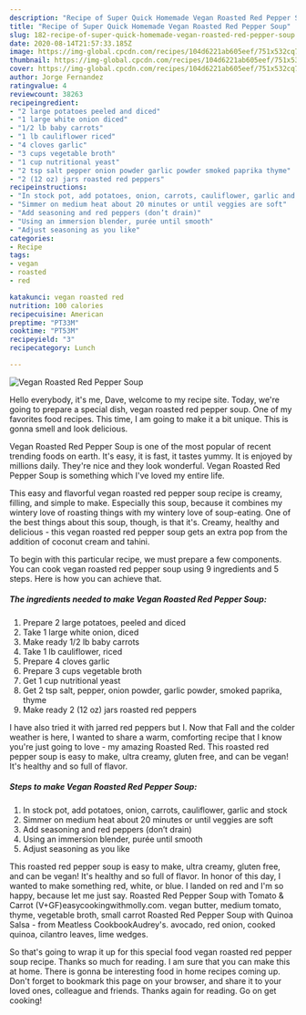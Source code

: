 ```yaml
---
description: "Recipe of Super Quick Homemade Vegan Roasted Red Pepper Soup"
title: "Recipe of Super Quick Homemade Vegan Roasted Red Pepper Soup"
slug: 182-recipe-of-super-quick-homemade-vegan-roasted-red-pepper-soup
date: 2020-08-14T21:57:33.185Z
image: https://img-global.cpcdn.com/recipes/104d6221ab605eef/751x532cq70/vegan-roasted-red-pepper-soup-recipe-main-photo.jpg
thumbnail: https://img-global.cpcdn.com/recipes/104d6221ab605eef/751x532cq70/vegan-roasted-red-pepper-soup-recipe-main-photo.jpg
cover: https://img-global.cpcdn.com/recipes/104d6221ab605eef/751x532cq70/vegan-roasted-red-pepper-soup-recipe-main-photo.jpg
author: Jorge Fernandez
ratingvalue: 4
reviewcount: 38263
recipeingredient:
- "2 large potatoes peeled and diced"
- "1 large white onion diced"
- "1/2 lb baby carrots"
- "1 lb cauliflower riced"
- "4 cloves garlic"
- "3 cups vegetable broth"
- "1 cup nutritional yeast"
- "2 tsp salt pepper onion powder garlic powder smoked paprika thyme"
- "2 (12 oz) jars roasted red peppers"
recipeinstructions:
- "In stock pot, add potatoes, onion, carrots, cauliflower, garlic and stock"
- "Simmer on medium heat about 20 minutes or until veggies are soft"
- "Add seasoning and red peppers (don’t drain)"
- "Using an immersion blender, purée until smooth"
- "Adjust seasoning as you like"
categories:
- Recipe
tags:
- vegan
- roasted
- red

katakunci: vegan roasted red 
nutrition: 100 calories
recipecuisine: American
preptime: "PT33M"
cooktime: "PT53M"
recipeyield: "3"
recipecategory: Lunch

---
```



![Vegan Roasted Red Pepper Soup](https://img-global.cpcdn.com/recipes/104d6221ab605eef/751x532cq70/vegan-roasted-red-pepper-soup-recipe-main-photo.jpg)

Hello everybody, it's me, Dave, welcome to my recipe site. Today, we're going to prepare a special dish, vegan roasted red pepper soup. One of my favorites food recipes. This time, I am going to make it a bit unique. This is gonna smell and look delicious.

Vegan Roasted Red Pepper Soup is one of the most popular of recent trending foods on earth. It's easy, it is fast, it tastes yummy. It is enjoyed by millions daily. They're nice and they look wonderful. Vegan Roasted Red Pepper Soup is something which I've loved my entire life.

This easy and flavorful vegan roasted red pepper soup recipe is creamy, filling, and simple to make. Especially this soup, because it combines my wintery love of roasting things with my wintery love of soup-eating. One of the best things about this soup, though, is that it&#39;s. Creamy, healthy and delicious - this vegan roasted red pepper soup gets an extra pop from the addition of coconut cream and tahini.


To begin with this particular recipe, we must prepare a few components. You can cook vegan roasted red pepper soup using 9 ingredients and 5 steps. Here is how you can achieve that.

<!--inarticleads1-->

##### The ingredients needed to make Vegan Roasted Red Pepper Soup:

1. Prepare 2 large potatoes, peeled and diced
1. Take 1 large white onion, diced
1. Make ready 1/2 lb baby carrots
1. Take 1 lb cauliflower, riced
1. Prepare 4 cloves garlic
1. Prepare 3 cups vegetable broth
1. Get 1 cup nutritional yeast
1. Get 2 tsp salt, pepper, onion powder, garlic powder, smoked paprika, thyme
1. Make ready 2 (12 oz) jars roasted red peppers


I have also tried it with jarred red peppers but I. Now that Fall and the colder weather is here, I wanted to share a warm, comforting recipe that I know you&#39;re just going to love - my amazing Roasted Red. This roasted red pepper soup is easy to make, ultra creamy, gluten free, and can be vegan! It&#39;s healthy and so full of flavor. 

<!--inarticleads2-->

##### Steps to make Vegan Roasted Red Pepper Soup:

1. In stock pot, add potatoes, onion, carrots, cauliflower, garlic and stock
1. Simmer on medium heat about 20 minutes or until veggies are soft
1. Add seasoning and red peppers (don’t drain)
1. Using an immersion blender, purée until smooth
1. Adjust seasoning as you like


This roasted red pepper soup is easy to make, ultra creamy, gluten free, and can be vegan! It&#39;s healthy and so full of flavor. In honor of this day, I wanted to make something red, white, or blue. I landed on red and I&#39;m so happy, because let me just say. Roasted Red Pepper Soup with Tomato &amp; Carrot (V+GF)easycookingwithmolly.com. vegan butter, medium tomato, thyme, vegetable broth, small carrot Roasted Red Pepper Soup with Quinoa Salsa - from Meatless CookbookAudrey&#39;s. avocado, red onion, cooked quinoa, cilantro leaves, lime wedges. 

So that's going to wrap it up for this special food vegan roasted red pepper soup recipe. Thanks so much for reading. I am sure that you can make this at home. There is gonna be interesting food in home recipes coming up. Don't forget to bookmark this page on your browser, and share it to your loved ones, colleague and friends. Thanks again for reading. Go on get cooking!
